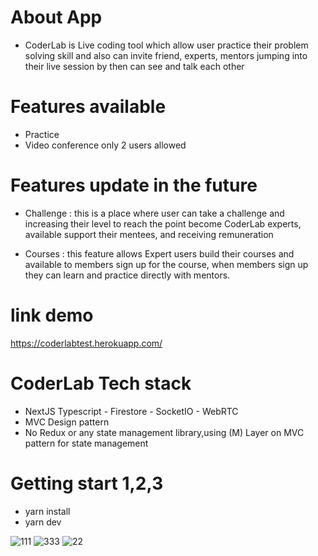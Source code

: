 # About App
- CoderLab is Live coding tool which allow user practice their problem solving skill and also can invite friend, experts, mentors jumping into their live session by then can see and talk each other

# Features available 
- Practice  
- Video conference only 2 users allowed 

# Features update in the future
- Challenge : this is a place where user can take a challenge and increasing their level to reach the point become CoderLab experts, available support their mentees, and receiving remuneration

- Courses : this feature allows Expert users build their courses and  available to members sign up for the course, when members sign up they can learn and practice directly with mentors.


# link demo 
https://coderlabtest.herokuapp.com/

# CoderLab Tech stack
- NextJS Typescript - Firestore - SocketIO - WebRTC
- MVC Design pattern 
- No Redux or any state management library,using (M) Layer on MVC pattern for state management

# Getting start 1,2,3

- yarn install 
- yarn dev

![111](https://user-images.githubusercontent.com/44365604/209258156-25c45703-a536-4c28-8b5d-d18ada49e68b.PNG)
![333](https://user-images.githubusercontent.com/44365604/209285568-571d4e0e-ee8f-4319-9191-595681205dd6.PNG)
![22](https://user-images.githubusercontent.com/44365604/209258169-32682f0e-834d-4998-a26b-5ec02819c170.PNG)
